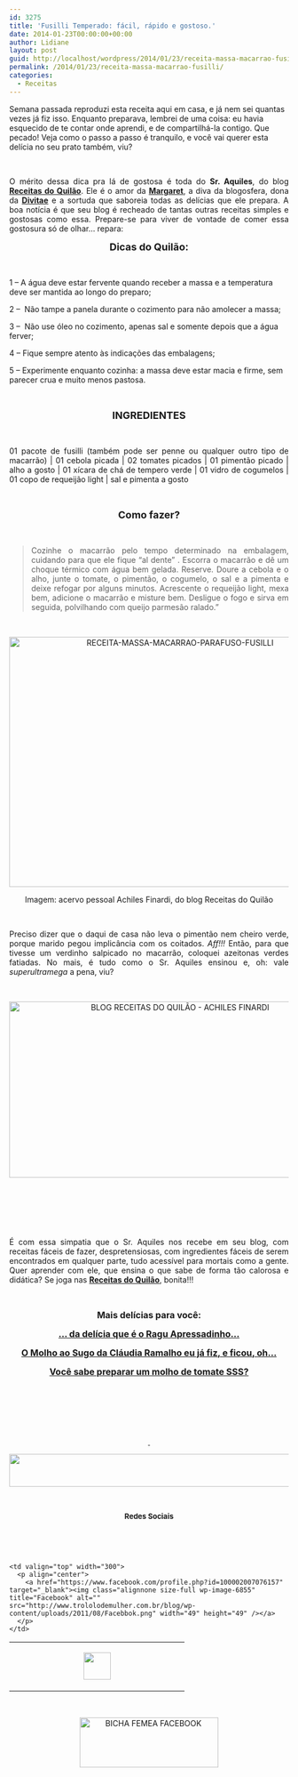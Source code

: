 ```yaml
---
id: 3275
title: 'Fusilli Temperado: fácil, rápido e gostoso.'
date: 2014-01-23T00:00:00+00:00
author: Lidiane
layout: post
guid: http://localhost/wordpress/2014/01/23/receita-massa-macarrao-fusilli/
permalink: /2014/01/23/receita-massa-macarrao-fusilli/
categories:
  - Receitas
---
```

Semana passada reproduzi esta receita aqui em casa, e já nem sei quantas vezes já fiz isso. Enquanto preparava, lembrei de uma coisa: eu havia esquecido de te contar onde aprendi, e de compartilhá-la contigo. Que pecado! Veja como o passo a passo é tranquilo, e você vai querer esta delícia no seu prato também, viu?

&nbsp;

<p style="text-align: justify;">
  O mérito dessa dica pra lá de gostosa é toda do <strong>Sr. Aquiles</strong>, do blog <strong><a href="http://receitasdoquilao.com.br/" target="_blank">Receitas do Quilão</a></strong>. Ele é o amor da <strong><a href="http://www.margaretss.com.br/" target="_blank">Margaret</a></strong>, a diva da blogosfera, dona da <strong><a href="http://divitae.com.br/" target="_blank">Divitae</a></strong> e a sortuda que saboreia todas as delícias que ele prepara. A boa notícia é que seu blog é recheado de tantas outras receitas simples e gostosas como essa. Prepare-se para viver de vontade de comer essa gostosura só de olhar… repara:
</p>

<!--more-->

<p style="text-align: center;">
  <strong><span style="font-size: large;">Dicas do Quilão:</span></strong>
</p>

&nbsp;

1 – A água deve estar fervente quando receber a massa e a temperatura deve ser mantida ao longo do preparo;

2 &#8211;  Não tampe a panela durante o cozimento para não amolecer a massa;

3 –  Não use óleo no cozimento, apenas sal e somente depois que a água ferver;

4 – Fique sempre atento às indicações das embalagens;

5 – Experimente enquanto cozinha: a massa deve estar macia e firme, sem parecer crua e muito menos pastosa.

&nbsp;

<p style="text-align: center;">
  <strong><span style="font-size: large;">INGREDIENTES</span></strong>
</p>

&nbsp;

<p style="text-align: justify;">
  01 pacote de fusilli (também pode ser penne ou qualquer outro tipo de macarrão) | 01 cebola picada | 02 tomates picados | 01 pimentão picado | alho a gosto | 01 xícara de chá de tempero verde | 01 vidro de cogumelos | 01 copo de requeijão light | sal e pimenta a gosto
</p>

&nbsp;

<p style="text-align: center;">
  <span style="font-size: large;"><strong>Como fazer?</strong></span>
</p>

&nbsp;

> <p style="text-align: justify;">
>   Cozinhe o macarrão pelo tempo determinado na embalagem, cuidando para que ele fique “al dente” . Escorra o macarrão e dê um choque térmico com água bem gelada. Reserve. Doure a cebola e o alho, junte o tomate, o pimentão, o cogumelo, o sal e a pimenta e deixe refogar por alguns minutos. Acrescente o requeijão light, mexa bem, adicione o macarrão e misture bem. Desligue o fogo e sirva em seguida, polvilhando com queijo parmesão ralado.”
> </p>

&nbsp;

<p style="text-align: center;">
  <a href="http://www.trololodemulher.com.br/blog/wp-content/uploads/2014/01/RECEITA-MASSA-MACARRAO-PARAFUSO-FUSILLI.jpg"><img class="alignnone size-full wp-image-9870" alt="RECEITA-MASSA-MACARRAO-PARAFUSO-FUSILLI" src="http://www.trololodemulher.com.br/blog/wp-content/uploads/2014/01/RECEITA-MASSA-MACARRAO-PARAFUSO-FUSILLI.jpg" width="600" height="450" /></a>
</p>

<p style="text-align: center;">
  Imagem: acervo pessoal Achiles Finardi, do blog Receitas do Quilão
</p>

&nbsp;

<p style="text-align: justify;">
  Preciso dizer que o daqui de casa não leva o pimentão nem cheiro verde, porque marido pegou implicância com os coitados. <em>Aff!!!</em> Então, para que tivesse um verdinho salpicado no macarrão, coloquei azeitonas verdes fatiadas. No mais, é tudo como o Sr. Aquiles ensinou e, oh: vale <em>superultramega</em> a pena, viu?
</p>

&nbsp;

<p style="text-align: center;">
  <a href="http://www.trololodemulher.com.br/blog/wp-content/uploads/2014/01/BLOG-RECEITAS-DO-QUILÃO-ACHILES-FINARDI.png"><img class="alignnone size-full wp-image-9869" alt="BLOG RECEITAS DO QUILÃO - ACHILES FINARDI" src="http://www.trololodemulher.com.br/blog/wp-content/uploads/2014/01/BLOG-RECEITAS-DO-QUILÃO-ACHILES-FINARDI.png" width="600" height="317" /></a>
</p>

&nbsp;

&nbsp;

&nbsp;

<p style="text-align: justify;">
  É com essa simpatia que o Sr. Aquiles nos recebe em seu blog, com receitas fáceis de fazer, despretensiosas, com ingredientes fáceis de serem encontrados em qualquer parte, tudo acessível para mortais como a gente. Quer aprender com ele, que ensina o que sabe de forma tão calorosa e didática? Se joga nas <strong><a href="http://receitasdoquilao.com.br/" target="_blank">Receitas do Quilão</a></strong>, bonita!!!
</p>

&nbsp;

<p style="text-align: center;">
  <strong><span style="font-size: medium;">Mais delícias para você:</span></strong>
</p>

<p style="text-align: center;">
  <a href="http://www.trololodemulher.com.br/2013/09/18/receita-carne-ragu/"><strong><span style="font-size: medium;">… da delícia que é o Ragu Apressadinho…</span></strong></a>
</p>

<p style="text-align: center;">
  <a href="http://www.trololodemulher.com.br/2012/11/07/molho-sugo-macarrao-massa/"><strong><span style="font-size: medium;">O Molho ao Sugo da Cláudia Ramalho eu já fiz, e ficou, oh…</span></strong></a>
</p>

<p style="text-align: center;">
  <a href="http://www.trololodemulher.com.br/2012/10/17/molho-de-tomate/"><strong><span style="font-size: medium;">Você sabe preparar um molho de tomate SSS?</span></strong></a>
</p>

&nbsp;

&nbsp;

&nbsp;

<p align="center">
  <a href="http://www.trololodemulher.com.br/2013/09/11/decoracao-parede-fotos/"><strong> </strong></a>
</p>

<p align="center">
  <a href="http://feedburner.google.com/fb/a/mailverify?uri=blogbichafemea&loc=pt_BR" target="_blank"><img class="alignnone size-full wp-image-8451" title="Assine o Bicha Fêmea grátis!" alt="" src="http://www.trololodemulher.com.br/blog/wp-content/uploads/2012/01/rodapé.png" width="600" height="59" /></a>
</p>

&nbsp;

<p align="center">
  <strong><span style="font-size: small;">Redes Sociais</span></strong>
</p>

&nbsp;

&nbsp;

<table width="600" border="0" cellspacing="0" cellpadding="2">
  <tr>
    <td valign="top" width="300">
      <p align="center">
        <a href="https://twitter.com/#%21/bichafemea" target="_blank"><img class="alignnone size-full wp-image-6857" title="Twitter" alt="" src="http://www.trololodemulher.com.br/blog/wp-content/uploads/2011/08/Twitter.png" width="49" height="49" /></a>
      </p>
    </td>
    
    <td valign="top" width="300">
      <p align="center">
        <a href="https://www.facebook.com/profile.php?id=100002007076157" target="_blank"><img class="alignnone size-full wp-image-6855" title="Facebook" alt="" src="http://www.trololodemulher.com.br/blog/wp-content/uploads/2011/08/Facebbok.png" width="49" height="49" /></a>
      </p>
    </td>
  </tr>
</table>

&nbsp;

<p style="text-align: center;">
  <a href="https://www.facebook.com/bichafemea" target="_blank"><img class="alignnone size-full wp-image-9849" alt="BICHA FEMEA FACEBOOK" src="http://www.trololodemulher.com.br/blog/wp-content/uploads/2014/01/BICHA-FEMEA-FACEBOOK1.png" width="250" height="90" /></a>
</p>